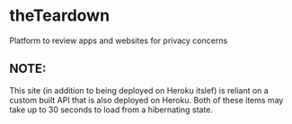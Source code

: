 # theTeardown
Platform to review apps and websites for privacy concerns


## NOTE: 
This site (in addition to being deployed on Heroku itslef) is reliant on a custom built API that is also deployed on Heroku. Both of these items may take up to 30 seconds to load from a hibernating state. 
